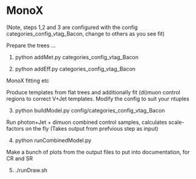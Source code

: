 MonoX
=====
(Note, steps 1,2 and 3 are configured with the config categories_config_vtag_Bacon, 
change to others as you see fit)

Prepare the trees ...

  1) python addMet.py categories_config_vtag_Bacon

  2) python addEff.py categories_config_vtag_Bacon

MonoX fitting etc

Produce templates from flat trees and additionally fit 
(di)muon control regions to correct V+Jet templates. Modify the config to suit your ntuples

  3) python buildModel.py config/categories_config_vtag_Bacon

Run photon+Jet + dimuon combined control samples, calculates scale-factors on the fly
(Takes output from prefvious step as input)

  4) python runCombinedModel.py 

Make a bunch of plots from the output files to put into documentation, for CR and SR
  
  5) ./runDraw.sh
